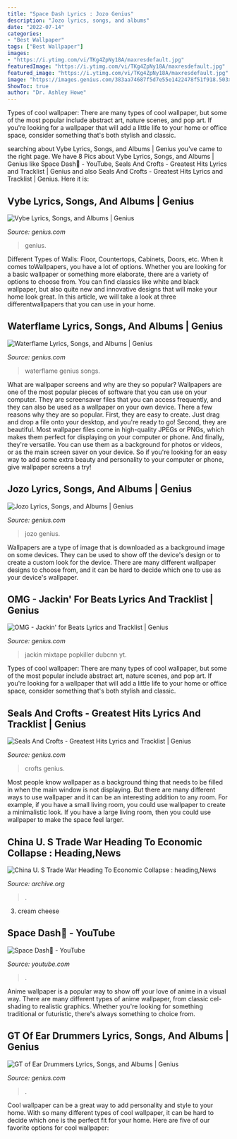 ```yaml
---
title: "Space Dash Lyrics : Jozo Genius"
description: "Jozo lyrics, songs, and albums"
date: "2022-07-14"
categories:
- "Best Wallpaper"
tags: ["Best Wallpaper"]
images:
- "https://i.ytimg.com/vi/TKg4ZpNy18A/maxresdefault.jpg"
featuredImage: "https://i.ytimg.com/vi/TKg4ZpNy18A/maxresdefault.jpg"
featured_image: "https://i.ytimg.com/vi/TKg4ZpNy18A/maxresdefault.jpg"
image: "https://images.genius.com/383aa74687f5d7e55e1422478f51f918.503x503x1.jpg"
ShowToc: true
author: "Dr. Ashley Howe"
---
```



Types of cool wallpaper:
There are many types of cool wallpaper, but some of the most popular include abstract art, nature scenes, and pop art. If you're looking for a wallpaper that will add a little life to your home or office space, consider something that's both stylish and classic.

	

		
searching about Vybe Lyrics, Songs, and Albums | Genius you've came to the right page. We have 8 Pics about Vybe Lyrics, Songs, and Albums | Genius like Space Dash🔮 - YouTube, Seals And Crofts - Greatest Hits Lyrics and Tracklist | Genius and also Seals And Crofts - Greatest Hits Lyrics and Tracklist | Genius. Here it is:
		
    
## Vybe Lyrics, Songs, And Albums | Genius

<img loading=lazy src="https://images.genius.com/aba5ac67e4d08e4053511ca573939edd.594x594x1.jpg" onerror="this.onerror=null;this.src='https://tse4.mm.bing.net/th?id=OIP.10aeRZku37a526fp8Ed-9AHaHa&amp;pid=15.1';" alt="Vybe Lyrics, Songs, and Albums | Genius">

_Source: genius.com_

>genius. 

	

Different Types of Walls: Floor, Countertops, Cabinets, Doors, etc.
When it comes toWallpapers, you have a lot of options. Whether you are looking for a basic wallpaper or something more elaborate, there are a variety of options to choose from. You can find classics like white and black wallpaper, but also quite new and innovative designs that will make your home look great. In this article, we will take a look at three differentwallpapers that you can use in your home.

    
## Waterflame Lyrics, Songs, And Albums | Genius

<img loading=lazy src="https://images.genius.com/383aa74687f5d7e55e1422478f51f918.503x503x1.jpg" onerror="this.onerror=null;this.src='https://tse1.mm.bing.net/th?id=OIP.bJRSywrhDaEgQ5gNu8xPNQHaHa&amp;pid=15.1';" alt="Waterflame Lyrics, Songs, and Albums | Genius">

_Source: genius.com_

>waterflame genius songs. 

	

What are wallpaper screens and why are they so popular?
Wallpapers are one of the most popular pieces of software that you can use on your computer. They are screensaver files that you can access frequently, and they can also be used as a wallpaper on your own device. There a few reasons why they are so popular. First, they are easy to create. Just drag and drop a file onto your desktop, and you're ready to go! Second, they are beautiful. Most wallpaper files come in high-quality JPEGs or PNGs, which makes them perfect for displaying on your computer or phone. And finally, they're versatile. You can use them as a background for photos or videos, or as the main screen saver on your device. So if you're looking for an easy way to add some extra beauty and personality to your computer or phone, give wallpaper screens a try!

    
## Jozo Lyrics, Songs, And Albums | Genius

<img loading=lazy src="http://images.genius.com/728cc5205fdb39cc1d32d922a28f1e2b.1000x1000x1.jpg" onerror="this.onerror=null;this.src='https://tse3.mm.bing.net/th?id=OIP.DqkhSytOdedBdMsvx65QxgHaHa&amp;pid=15.1';" alt="Jozo Lyrics, Songs, and Albums | Genius">

_Source: genius.com_

>jozo genius. 

	

Wallpapers are a type of image that is downloaded as a background image on some devices. They can be used to show off the device's design or to create a custom look for the device. There are many different wallpaper designs to choose from, and it can be hard to decide which one to use as your device's wallpaper.

    
## OMG - Jackin&#039; For Beats Lyrics And Tracklist | Genius

<img loading=lazy src="https://t2.genius.com/unsafe/600x600/https://images.genius.com/e66e08cdc24c563072eec1b8cd94a32e.500x500x1.jpg" onerror="this.onerror=null;this.src='https://tse3.mm.bing.net/th?id=OIP.x_vphQQTDrpInM4vIJ-fZwHaHa&amp;pid=15.1';" alt="OMG - Jackin&#039; for Beats Lyrics and Tracklist | Genius">

_Source: genius.com_

>jackin mixtape popkiller dubcnn yt. 

	

Types of cool wallpaper:
There are many types of cool wallpaper, but some of the most popular include abstract art, nature scenes, and pop art. If you're looking for a wallpaper that will add a little life to your home or office space, consider something that's both stylish and classic.

    
## Seals And Crofts - Greatest Hits Lyrics And Tracklist | Genius

<img loading=lazy src="https://images.genius.com/ab8e1a20e0a2feafe5eaa59162f79dc0.1000x1000x1.jpg" onerror="this.onerror=null;this.src='https://tse1.mm.bing.net/th?id=OIP.d9C2dlRMcuddJ_uVXpyTiQHaHa&amp;pid=15.1';" alt="Seals And Crofts - Greatest Hits Lyrics and Tracklist | Genius">

_Source: genius.com_

>crofts genius. 

	

Most people know wallpaper as a background thing that needs to be filled in when the main window is not displaying. But there are many different ways to use wallpaper and it can be an interesting addition to any room. For example, if you have a small living room, you could use wallpaper to create a minimalistic look. If you have a large living room, then you could use wallpaper to make the space feel larger.

    
## China U. S Trade War Heading To Economic Collapse : Heading,News

<img loading=lazy src="https://archive.org/services/img/ChinaU.STradeWarHeadingToEconomicCollapse/full/pct:200/0/default.jpg" onerror="this.onerror=null;this.src='https://tse1.mm.bing.net/th?id=OIP.OWmty2pvmktGGIUxpbEcEgAAAA&amp;pid=15.1';" alt="China U. S Trade War Heading To Economic Collapse : heading,News">

_Source: archive.org_

>. 

	

3. cream cheese 

    
## Space Dash🔮 - YouTube

<img loading=lazy src="https://i.ytimg.com/vi/TKg4ZpNy18A/maxresdefault.jpg" onerror="this.onerror=null;this.src='https://tse2.mm.bing.net/th?id=OIP.YDSqlomXraaMLtIPQMOEpwHaEK&amp;pid=15.1';" alt="Space Dash🔮 - YouTube">

_Source: youtube.com_

>. 

	

Anime wallpaper is a popular way to show off your love of anime in a visual way. There are many different types of anime wallpaper, from classic cel-shading to realistic graphics. Whether you're looking for something traditional or futuristic, there's always something to choice from.

    
## GT Of Ear Drummers Lyrics, Songs, And Albums | Genius

<img loading=lazy src="https://images.genius.com/a7a9e76133d64a952913f13066e507ad.626x626x1.jpg" onerror="this.onerror=null;this.src='https://tse1.mm.bing.net/th?id=OIP.miOE5CihUBba3u6nhl3ZdAHaHa&amp;pid=15.1';" alt="GT of Ear Drummers Lyrics, Songs, and Albums | Genius">

_Source: genius.com_

>. 

	

Cool wallpaper can be a great way to add personality and style to your home. With so many different types of cool wallpaper, it can be hard to decide which one is the perfect fit for your home. Here are five of our favorite options for cool wallpaper: 

